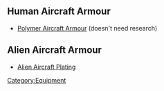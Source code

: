 ## Human Aircraft Armour

- [Polymer Aircraft
  Armour](Aircraft_Equipment/Armour/Polymer_Aircraft_Armour "wikilink")
  (doesn't need research)

## Alien Aircraft Armour

- [Alien Aircraft
  Plating](Aircraft_Equipment/Armour/Alien_Aircraft_Plating "wikilink")

[Category:Equipment](Category:Equipment "wikilink")